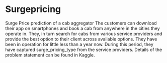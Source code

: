 # Surgepricing
Surge Price prediction of a cab aggregator
The customers can download their app on smartphones and book a cab from anywhere in the cities they operate in. They, in turn search for cabs from various service providers and provide the best option to their client across available options. They have been in operation for little less than a year now. During this period, they have captured surge_pricing_type from the service providers. Details of the problem statement can be found in Kaggle.
